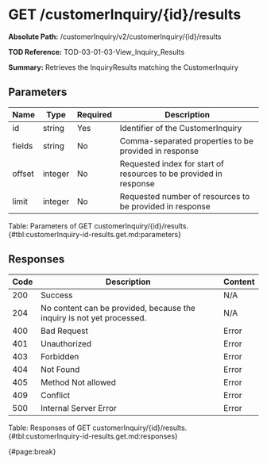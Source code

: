 <!--
    ATTENTION: This file was generated via gradle!
               Do NOT manually edit this file! Any such changes will be overwritten!
-->

# GET /customerInquiry/{id}/results

**Absolute Path:** /customerInquiry/v2/customerInquiry/{id}/results

**TOD Reference:** TOD-03-01-03-View_Inquiry_Results

**Summary:** Retrieves the InquiryResults matching the CustomerInquiry

## Parameters

| Name | Type | Required | Description |
| ------ | ------ | --- | ------------ |
| id | string | Yes | Identifier of the CustomerInquiry |
| fields | string | No | Comma-separated properties to be provided in response |
| offset | integer | No | Requested index for start of resources to be provided in response |
| limit | integer | No | Requested number of resources to be provided in response |

Table: Parameters of GET customerInquiry/{id}/results. {#tbl:customerInquiry-id-results.get.md:parameters}

## Responses

| Code | Description | Content |
|------|-------------|---------|
| 200 | Success | N/A |
| 204 | No content can be provided, because the inquiry is not yet processed. | N/A |
| 400 | Bad Request | Error |
| 401 | Unauthorized | Error |
| 403 | Forbidden | Error |
| 404 | Not Found | Error |
| 405 | Method Not allowed | Error |
| 409 | Conflict | Error |
| 500 | Internal Server Error | Error |

Table: Responses of GET customerInquiry/{id}/results. {#tbl:customerInquiry-id-results.get.md:responses}

{#page:break}
